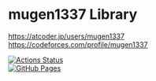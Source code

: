 # mugen1337 Library  

https://atcoder.jp/users/mugen1337  
https://codeforces.com/profile/mugen1337  

[![Actions Status](https://github.com/mugen1337/procon/workflows/verify/badge.svg)](https://github.com/mugen1337/procon/actions)  
[![GitHub Pages](https://img.shields.io/static/v1?label=GitHub+Pages&message=+&color=brightgreen&logo=github)](https://mugen1337.github.io/procon/)  

